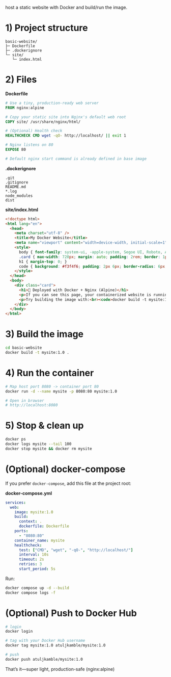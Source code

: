host a static website with Docker and build/run the image.

# 1) Project structure

```
basic-website/
├─ Dockerfile
├─ .dockerignore
└─ site/
   └─ index.html
```

# 2) Files

**Dockerfile**

```dockerfile
# Use a tiny, production-ready web server
FROM nginx:alpine

# Copy your static site into Nginx's default web root
COPY site/ /usr/share/nginx/html/

# (Optional) Health check
HEALTHCHECK CMD wget -qO- http://localhost/ || exit 1

# Nginx listens on 80
EXPOSE 80

# Default nginx start command is already defined in base image
```

**.dockerignore**

```
.git
.gitignore
README.md
*.log
node_modules
dist
```

**site/index.html**

```html
<!doctype html>
<html lang="en">
  <head>
    <meta charset="utf-8" />
    <title>My Docker Website</title>
    <meta name="viewport" content="width=device-width, initial-scale=1" />
    <style>
      body { font-family: system-ui, -apple-system, Segoe UI, Roboto, Arial; margin: 2rem; }
      .card { max-width: 720px; margin: auto; padding: 2rem; border: 1px solid #e5e7eb; border-radius: 12px; }
      h1 { margin-top: 0; }
      code { background: #f3f4f6; padding: 2px 6px; border-radius: 6px; }
    </style>
  </head>
  <body>
    <div class="card">
      <h1>🚀 Deployed with Docker + Nginx (Alpine)</h1>
      <p>If you can see this page, your containerized website is running.</p>
      <p>Try building the image with:<br><code>docker build -t mysite:1.0 .</code></p>
    </div>
  </body>
</html>
```

# 3) Build the image

```bash
cd basic-website
docker build -t mysite:1.0 .
```

# 4) Run the container

```bash
# Map host port 8080 -> container port 80
docker run -d --name mysite -p 8080:80 mysite:1.0

# Open in browser
# http://localhost:8080
```

# 5) Stop & clean up

```bash
docker ps
docker logs mysite --tail 100
docker stop mysite && docker rm mysite
```

# (Optional) docker-compose

If you prefer `docker-compose`, add this file at the project root:

**docker-compose.yml**

```yaml
services:
  web:
    image: mysite:1.0
    build:
      context: .
      dockerfile: Dockerfile
    ports:
      - "8080:80"
    container_name: mysite
    healthcheck:
      test: ["CMD", "wget", "-qO-", "http://localhost/"]
      interval: 10s
      timeout: 2s
      retries: 3
      start_period: 5s
```

Run:

```bash
docker compose up -d --build
docker compose logs -f
```

# (Optional) Push to Docker Hub

```bash
# login
docker login

# tag with your Docker Hub username
docker tag mysite:1.0 atuljkamble/mysite:1.0

# push
docker push atuljkamble/mysite:1.0
```

That’s it—super light, production-safe (nginx\:alpine)
